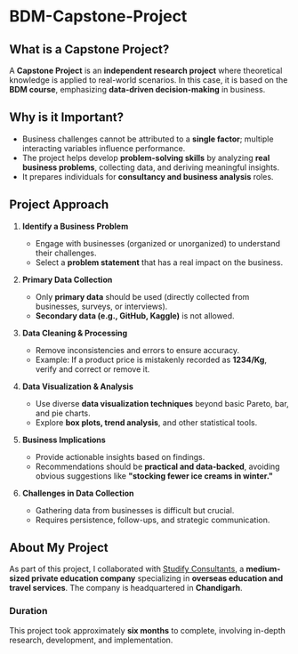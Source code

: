 # BDM-Capstone-Project

## What is a Capstone Project?  
A **Capstone Project** is an **independent research project** where theoretical knowledge is applied to real-world scenarios. In this case, it is based on the **BDM course**, emphasizing **data-driven decision-making** in business.  

## Why is it Important?  
- Business challenges cannot be attributed to a **single factor**; multiple interacting variables influence performance.  
- The project helps develop **problem-solving skills** by analyzing **real business problems**, collecting data, and deriving meaningful insights.  
- It prepares individuals for **consultancy and business analysis** roles.  

## Project Approach  
1. **Identify a Business Problem**  
   - Engage with businesses (organized or unorganized) to understand their challenges.  
   - Select a **problem statement** that has a real impact on the business.  

2. **Primary Data Collection**  
   - Only **primary data** should be used (directly collected from businesses, surveys, or interviews).  
   - **Secondary data (e.g., GitHub, Kaggle)** is not allowed.  

3. **Data Cleaning & Processing**  
   - Remove inconsistencies and errors to ensure accuracy.  
   - Example: If a product price is mistakenly recorded as **1234/Kg**, verify and correct or remove it.  

4. **Data Visualization & Analysis**  
   - Use diverse **data visualization techniques** beyond basic Pareto, bar, and pie charts.  
   - Explore **box plots, trend analysis**, and other statistical tools.  

5. **Business Implications**  
   - Provide actionable insights based on findings.  
   - Recommendations should be **practical and data-backed**, avoiding obvious suggestions like **"stocking fewer ice creams in winter."**  

6. **Challenges in Data Collection**  
   - Gathering data from businesses is difficult but crucial.  
   - Requires persistence, follow-ups, and strategic communication.

## About My Project

As part of this project, I collaborated with [Studify Consultants](https://studifyconsultants.in/), a **medium-sized private education company** specializing in **overseas education and travel services**. The company is headquartered in **Chandigarh**.  

### Duration  
This project took approximately **six months** to complete, involving in-depth research, development, and implementation.  
